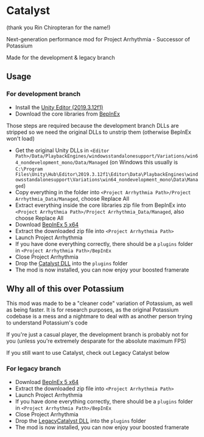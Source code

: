 # Catalyst

(thank you Rin Chiropteran for the name!)

 Next-generation performance mod for Project Arrhythmia - Successor of Potassium
 
 Made for the development & legacy branch
 
 ## Usage
 
 ### For development branch
 
- Install the [Unity Editor (2019.3.12f1)](https://unity3d.com/get-unity/download/archive) 
- Download the core libraries from [BepInEx](https://unity.bepinex.dev/corlibs/2019.3.12.zip)

Those steps are required because the development branch DLLs are stripped so we need the original DLLs to unstrip them (otherwise BepInEx won't load)

- Get the original Unity DLLs in `<Editor Path>/Data/PlaybackEngines/windowsstandalonesupport/Variations/win64_nondevelopment_mono/Data/Managed` (on Windows this usually is `C:\Program Files\Unity\Hub\Editor\2019.3.12f1\Editor\Data\PlaybackEngines\windowsstandalonesupport\Variations\win64_nondevelopment_mono\Data\Managed`)
- Copy everything in the folder into `<Project Arrhythmia Path>/Project Arrhythmia_Data/Managed`, choose Replace All
- Extract everything inside the core libraries zip file from BepInEx into `<Project Arrhythmia Path>/Project Arrhythmia_Data/Managed`, also choose Replace All
- Download [BepInEx 5 x64](https://github.com/BepInEx/BepInEx/releases)
- Extract the downloaded zip file into `<Project Arrhythmia Path>`
- Launch Project Arrhythmia
- If you have done everything correctly, there should be a `plugins` folder in `<Project Arrhythmia Path>/BepInEx`
- Close Project Arrhythmia
- Drop the [Catalyst DLL](https://github.com/Reimnop/Catalyst/releases) into the `plugins` folder
- The mod is now installed, you can now enjoy your boosted framerate

## Why all of this over Potassium

This mod was made to be a "cleaner code" variation of Potassium, as well as being faster. It is for research purposes, as the original Potassium codebase is a mess and a nightmare to deal with as another person trying to understand Potassium's code

If you're just a casual player, the development branch is probably not for you (unless you're extremely desparate for the absolute maximum FPS)

If you still want to use Catalyst, check out Legacy Catalyst below

### For legacy branch

- Download [BepInEx 5 x64](https://github.com/BepInEx/BepInEx/releases)
- Extract the downloaded zip file into `<Project Arrhythmia Path>`
- Launch Project Arrhythmia
- If you have done everything correctly, there should be a `plugins` folder in `<Project Arrhythmia Path>/BepInEx`
- Close Project Arrhythmia
- Drop the [LegacyCatalyst DLL](https://github.com/Reimnop/Catalyst/releases) into the `plugins` folder
- The mod is now installed, you can now enjoy your boosted framerate
